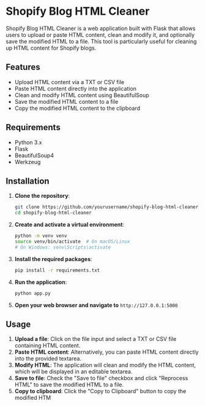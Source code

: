 # Shopify Blog HTML Cleaner

Shopify Blog HTML Cleaner is a web application built with Flask that allows users to upload or paste HTML content, clean and modify it, and optionally save the modified HTML to a file. This tool is particularly useful for cleaning up HTML content for Shopify blogs.

## Features

- Upload HTML content via a TXT or CSV file
- Paste HTML content directly into the application
- Clean and modify HTML content using BeautifulSoup
- Save the modified HTML content to a file
- Copy the modified HTML content to the clipboard

## Requirements

- Python 3.x
- Flask
- BeautifulSoup4
- Werkzeug

## Installation

1. **Clone the repository**:

    ```bash
    git clone https://github.com/yourusername/shopify-blog-html-cleaner.git
    cd shopify-blog-html-cleaner
    ```

2. **Create and activate a virtual environment**:

    ```bash
    python -m venv venv
    source venv/bin/activate  # On macOS/Linux
    # On Windows: venv\Scripts\activate
    ```

3. **Install the required packages**:

    ```bash
    pip install -r requirements.txt
    ```

4. **Run the application**:

    ```bash
    python app.py
    ```

5. **Open your web browser and navigate to** `http://127.0.0.1:5000`

## Usage

1. **Upload a file**: Click on the file input and select a TXT or CSV file containing HTML content.
2. **Paste HTML content**: Alternatively, you can paste HTML content directly into the provided textarea.
3. **Modify HTML**: The application will clean and modify the HTML content, which will be displayed in an editable textarea.
4. **Save to file**: Check the "Save to file" checkbox and click "Reprocess HTML" to save the modified HTML to a file.
5. **Copy to clipboard**: Click the "Copy to Clipboard" button to copy the modified HTM
